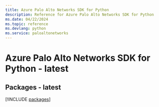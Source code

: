 ```yaml
---
title: Azure Palo Alto Networks SDK for Python
description: Reference for Azure Palo Alto Networks SDK for Python
ms.date: 04/22/2024
ms.topic: reference
ms.devlang: python
ms.service: paloaltonetworks
---
```

# Azure Palo Alto Networks SDK for Python - latest
## Packages - latest
[!INCLUDE [packages](palo-alto-networks-index.md)]